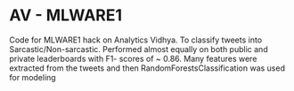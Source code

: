 # AV - MLWARE1

Code for MLWARE1 hack on Analytics Vidhya. 
To classify tweets into Sarcastic/Non-sarcastic.
Performed almost equally on both public and private leaderboards with F1- scores of ~ 0.86.
Many features were extracted from the tweets and then RandomForestsClassification was used for modeling  
